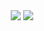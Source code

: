 <div align="center">
  <img src="https://github-readme-stats.jinliming2.vercel.app/api/top-langs/?username=xyuanbuilds&layout=compact&bg_color=transparent&title_color=abd200&text_color=3fb950&hide_border=1&langs_count=10" />
  <img src="https://github-readme-stats.vercel.app/api?username=xyuanbuilds&show_icons=true&bg_color=transparent&title_color=abd200&text_color=3fb950&hide_border=1&icon_color=abd200&line_height=32" />
</div>

<!--
**xyuanbuilds/xyuanbuilds** is a ✨ _special_ ✨ repository because its `README.md` (this file) appears on your GitHub profile.

Here are some ideas to get you started:

- 🔭 I’m currently working on ...
- 🌱 I’m currently learning ...
- 👯 I’m looking to collaborate on ...
- 🤔 I’m looking for help with ...
- 💬 Ask me about ...
- 📫 How to reach me: ...
- 😄 Pronouns: ...
- ⚡ Fun fact: ...
-->
